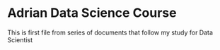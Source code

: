# Adrian Data Science Course

This is first file from series of documents that follow my study for Data Scientist
